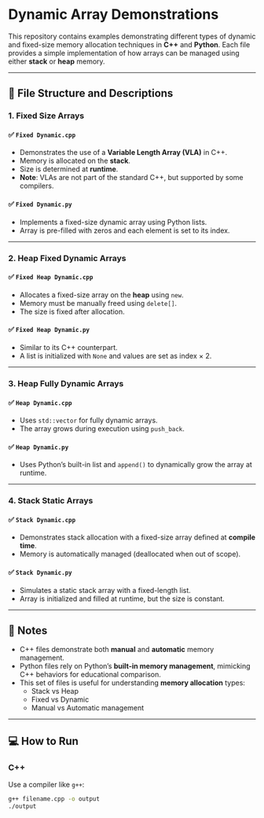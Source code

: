 # Dynamic Array Demonstrations

This repository contains examples demonstrating different types of dynamic and fixed-size memory allocation techniques in **C++** and **Python**. Each file provides a simple implementation of how arrays can be managed using either **stack** or **heap** memory.

---

## 🔧 File Structure and Descriptions

### 1. **Fixed Size Arrays**

#### ✅ `Fixed Dynamic.cpp`
- Demonstrates the use of a **Variable Length Array (VLA)** in C++.
- Memory is allocated on the **stack**.
- Size is determined at **runtime**.
- **Note**: VLAs are not part of the standard C++, but supported by some compilers.

#### ✅ `Fixed Dynamic.py`
- Implements a fixed-size dynamic array using Python lists.
- Array is pre-filled with zeros and each element is set to its index.

---

### 2. **Heap Fixed Dynamic Arrays**

#### ✅ `Fixed Heap Dynamic.cpp`
- Allocates a fixed-size array on the **heap** using `new`.
- Memory must be manually freed using `delete[]`.
- The size is fixed after allocation.

#### ✅ `Fixed Heap Dynamic.py`
- Similar to its C++ counterpart.
- A list is initialized with `None` and values are set as index × 2.

---

### 3. **Heap Fully Dynamic Arrays**

#### ✅ `Heap Dynamic.cpp`
- Uses `std::vector` for fully dynamic arrays.
- The array grows during execution using `push_back`.

#### ✅ `Heap Dynamic.py`
- Uses Python’s built-in list and `append()` to dynamically grow the array at runtime.

---

### 4. **Stack Static Arrays**

#### ✅ `Stack Dynamic.cpp`
- Demonstrates stack allocation with a fixed-size array defined at **compile time**.
- Memory is automatically managed (deallocated when out of scope).

#### ✅ `Stack Dynamic.py`
- Simulates a static stack array with a fixed-length list.
- Array is initialized and filled at runtime, but the size is constant.

---

## 📌 Notes
- C++ files demonstrate both **manual** and **automatic** memory management.
- Python files rely on Python’s **built-in memory management**, mimicking C++ behaviors for educational comparison.
- This set of files is useful for understanding **memory allocation** types:
  - Stack vs Heap
  - Fixed vs Dynamic
  - Manual vs Automatic management

---

## 💻 How to Run

### C++
Use a compiler like `g++`:

```bash
g++ filename.cpp -o output
./output
